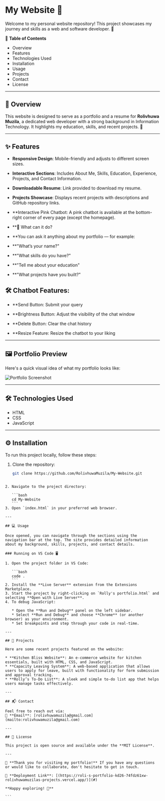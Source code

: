 # My Website 🎉 

Welcome to my personal website repository! This project showcases my journey and skills as a web and software developer. 🌟

📜 **Table of Contents**
- Overview  
- Features  
- Technologies Used  
- Installation  
- Usage  
- Projects  
- Contact  
- License  

---

## 📖 Overview

This website is designed to serve as a portfolio and a resume for **Rolivhuwa Muzila**, a dedicated web developer with a strong background in Information Technology. It highlights my education, skills, and recent projects. 🚀

---

## ✨ Features

- **Responsive Design**: Mobile-friendly and adjusts to different screen sizes.  
- **Interactive Sections**: Includes About Me, Skills, Education, Experience, Projects, and Contact Information.  
- **Downloadable Resume**: Link provided to download my resume.  
- **Projects Showcase**: Displays recent projects with descriptions and GitHub repository links.  
- **Interactive Pink Chatbot: A pink chatbot is available at the bottom-right corner of every page (except the homepage).

- **💬 What can it do?
- **You can ask it anything about my portfolio — for example:

- **"What’s your name?"

- **"What skills do you have?"

- **"Tell me about your education"

- **"What projects have you built?"

## 🛠️ Chatbot Features:

- **Send Button: Submit your query

- **Brightness Button: Adjust the visibility of the chat window

- **Delete Button: Clear the chat history

- **Resize Feature: Resize the chatbot to your liking
---

## 🖼️ Portfolio Preview

Here's a quick visual idea of what my portfolio looks like:

![Portfolio Screenshot](./c3cd0717-a947-42d9-8252-fa162f87fcfd.png)

---

## 🛠️ Technologies Used

- HTML  
- CSS  
- JavaScript  

---

## ⚙️ Installation

To run this project locally, follow these steps:

1. Clone the repository:  
   ```bash
   git clone https://github.com/RolivhuwaMuzila/My-Website.git
````

2. Navigate to the project directory:

   ```bash
   cd My-Website
   ```
3. Open `index.html` in your preferred web browser.

---

## 💻 Usage

Once opened, you can navigate through the sections using the navigation bar at the top. The site provides detailed information about my background, skills, projects, and contact details.

### Running on VS Code 🖥️

1. Open the project folder in VS Code:

   ```bash
   code .
   ```
2. Install the **Live Server** extension from the Extensions Marketplace.
3. Start the project by right-clicking on `Rolly's portfolio.html` and selecting **Open with Live Server**.
4. To debug JavaScript:

   * Open the **Run and Debug** panel on the left sidebar.
   * Select **Run and Debug** and choose **Chrome** (or another browser) as your environment.
   * Set breakpoints and step through your code in real-time.

---

## 🚀 Projects

Here are some recent projects featured on the website:

* **Kitchen Bliss Website**: An e-commerce website for kitchen essentials, built with HTML, CSS, and JavaScript.
* **Capacity Leaving System**: A web-based application that allows users to apply for leave, built with functionality for form submission and approval tracking.
* **Rolly’s To-Do List**: A sleek and simple to-do list app that helps users manage tasks effectively.

---

## 📬 Contact

Feel free to reach out via:
📧 **Email**: [rolivhuwamuzila@gmail.com](mailto:rolivhuwamuzila@gmail.com)

---

## 📄 License

This project is open source and available under the **MIT License**.

---

🎉 **Thank you for visiting my portfolio!** If you have any questions or would like to collaborate, don't hesitate to get in touch.

🔗 **Deployment Link**: [(https://roli-s-portfolio-kd26-74fdz61xw-rolivhuwamuzilas-projects.vercel.app/)](#)

**Happy exploring! 🌟**

```

